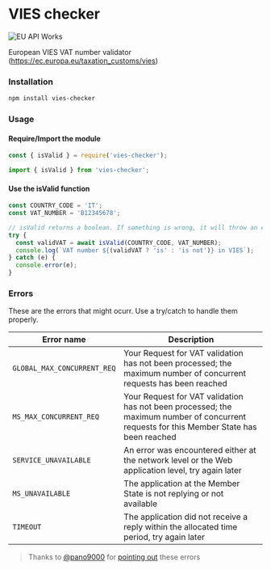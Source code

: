 # VIES checker
![EU API Works](https://github.com/itaibo/vies-checker/actions/workflows/eu-api.yaml/badge.svg)

European VIES VAT number validator (https://ec.europa.eu/taxation_customs/vies)

### Installation
```sh
npm install vies-checker
```

### Usage

#### Require/Import the module
```js
const { isValid } = require('vies-checker');

import { isValid } from 'vies-checker';
```

#### Use the isValid function
```js
const COUNTRY_CODE = 'IT';
const VAT_NUMBER = 'B12345678';

// isValid returns a boolean. If something is wrong, it will throw an error
try {
  const validVAT = await isValid(COUNTRY_CODE, VAT_NUMBER);
  console.log(`VAT number ${(validVAT ? 'is' : 'is not')} in VIES`);
} catch (e) {
  console.error(e);
}

```

### Errors
These are the errors that might ocurr. Use a try/catch to handle them properly.

| Error name | Description |
|---|---|
| `GLOBAL_MAX_CONCURRENT_REQ` | Your Request for VAT validation has not been processed; the maximum number of concurrent requests has been reached |
| `MS_MAX_CONCURRENT_REQ` | Your Request for VAT validation has not been processed; the maximum number of concurrent requests for this Member State has been reached |
| `SERVICE_UNAVAILABLE` | An error was encountered either at the network level or the Web application level, try again later |
| `MS_UNAVAILABLE` | The application at the Member State is not replying or not available |
| `TIMEOUT` | The application did not receive a reply within the allocated time period, try again later |

> Thanks to [@pano9000](https://github.com/pano9000) for [pointing out](https://github.com/itaibo/vies-checker/issues/1) these errors 
